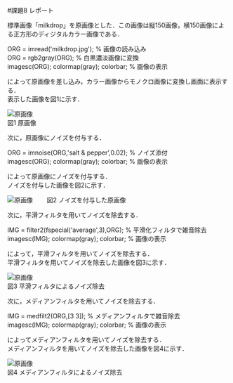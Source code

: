 #課題8 レポート  

標準画像「milkdrop」を原画像とした．この画像は縦150画像，横150画像による正方形のディジタルカラー画像である．  

ORG = imread('milkdrop.jpg'); % 画像の読み込み  
ORG = rgb2gray(ORG); % 白黒濃淡画像に変換  
imagesc(ORG); colormap(gray); colorbar; % 画像の表示  

によって原画像を差し込み，カラー画像からモノクロ画像に変換し画面に表示する．  
表示した画像を図1に示す．　　

![原画像](https://github.com/ShujiUno/kadai/blob/master/image/kadai9-1.png)  
図1 原画像  

次に，原画像にノイズを付与する．  

ORG = imnoise(ORG,'salt & pepper',0.02); % ノイズ添付  
imagesc(ORG); colormap(gray); colorbar; % 画像の表示  

によって原画像にノイズを付与する．  
ノイズを付与した画像を図2に示す．  

![原画像](https://github.com/ShujiUno/kadai/blob/master/image/kadai9-2.png)　　
図2 ノイズを付与した原画像  


次に，平滑フィルタを用いてノイズを除去する．  

IMG = filter2(fspecial('average',3),ORG); % 平滑化フィルタで雑音除去  
imagesc(IMG); colormap(gray); colorbar; % 画像の表示  

によって，平滑フィルタを用いてノイズを除去する．  
平滑フィルタを用いてノイズを除去した画像を図3に示す．  

![原画像](https://github.com/ShujiUno/kadai/blob/master/image/kadai9-3.png)    
図3 平滑フィルタによるノイズ除去  


次に，メディアンフィルタを用いてノイズを除去する．  

IMG = medfilt2(ORG,[3 3]); % メディアンフィルタで雑音除去  
imagesc(IMG); colormap(gray); colorbar; % 画像の表示  

によってメディアンフィルタを用いてノイズを除去する．  
メディアンフィルタを用いてノイズを除去した画像を図4に示す．  

![原画像](https://github.com/ShujiUno/kadai/blob/master/image/kadai9-4.png)  
図4 メディアンフィルタによるノイズ除去  
